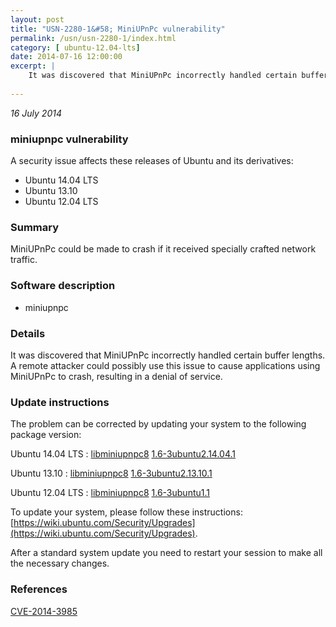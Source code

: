 ```yaml
---
layout: post
title: "USN-2280-1&#58; MiniUPnPc vulnerability"
permalink: /usn/usn-2280-1/index.html
category: [ ubuntu-12.04-lts]
date: 2014-07-16 12:00:00
excerpt: |
    It was discovered that MiniUPnPc incorrectly handled certain buffer lengths. A remote attacker could possibly use this issue to cause applications using MiniUPnPc to crash, resulting in a denial of service. 
    
--- 
```

 
 

*16 July 2014*

### miniupnpc vulnerability

A security issue affects these releases of Ubuntu and its derivatives:

* Ubuntu 14.04 LTS
* Ubuntu 13.10
* Ubuntu 12.04 LTS

### Summary

MiniUPnPc could be made to crash if it received specially crafted network traffic.

### Software description

* miniupnpc 

### Details

It was discovered that MiniUPnPc incorrectly handled certain buffer lengths. A remote attacker could possibly use this issue to cause applications using MiniUPnPc to crash, resulting in a denial of service. 

### Update instructions

The problem can be corrected by updating your system to the following package version:

Ubuntu 14.04 LTS
 : [libminiupnpc8](https://launchpad.net/ubuntu/+source/miniupnpc) <span> [1.6-3ubuntu2.14.04.1](https://launchpad.net/ubuntu/+source/miniupnpc/1.6-3ubuntu2.14.04.1) </span> 

Ubuntu 13.10
 : [libminiupnpc8](https://launchpad.net/ubuntu/+source/miniupnpc) <span> [1.6-3ubuntu2.13.10.1](https://launchpad.net/ubuntu/+source/miniupnpc/1.6-3ubuntu2.13.10.1) </span> 

Ubuntu 12.04 LTS
 : [libminiupnpc8](https://launchpad.net/ubuntu/+source/miniupnpc) <span> [1.6-3ubuntu1.1](https://launchpad.net/ubuntu/+source/miniupnpc/1.6-3ubuntu1.1) </span> 

To update your system, please follow these instructions: [https://wiki.ubuntu.com/Security/Upgrades](https://wiki.ubuntu.com/Security/Upgrades).

After a standard system update you need to restart your session to make all the necessary changes. 

### References

 
 [CVE-2014-3985](http://people.ubuntu.com/~ubuntu-security/cve/CVE-2014-3985)
 

